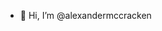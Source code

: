 - 👋 Hi, I’m @alexandermccracken

<!---
alexandermccracken/alexandermccracken is a ✨ special ✨ repository because its `README.md` (this file) appears on your GitHub profile.
You can click the Preview link to take a look at your changes.
--->
